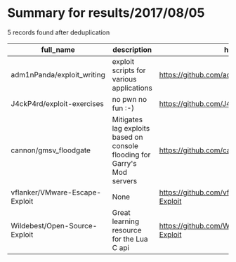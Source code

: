 
# Summary for results/2017/08/05
    
5 records found after deduplication

| full_name | description | html_url | matched_list | matched_count | pushed_at | size | stargazers_count | language | forks_count |
|--------------------------------|--------------------------------------------------------------------------|---------------------------------------------------|----------------|-----------------|---------------------------|--------|--------------------|------------|---------------|
| adm1nPanda/exploit_writing | exploit scripts for various applications | https://github.com/adm1nPanda/exploit_writing | ['exploit'] | 1 | 2017-08-05 00:02:06+00:00 | 9 | 0 | PowerShell | 0 |
| J4ckP4rd/exploit-exercises | no pwn no fun :-) | https://github.com/J4ckP4rd/exploit-exercises | ['exploit'] | 1 | 2017-08-05 09:06:09+00:00 | 0 | 0 | | 0 |
| cannon/gmsv_floodgate | Mitigates lag exploits based on console flooding for Garry's Mod servers | https://github.com/cannon/gmsv_floodgate | ['exploit'] | 1 | 2017-08-05 16:55:06+00:00 | 11 | 1 | C++ | 1 |
| vflanker/VMware-Escape-Exploit | None | https://github.com/vflanker/VMware-Escape-Exploit | ['exploit'] | 1 | 2017-08-05 16:59:05+00:00 | 2348 | 1 | C | 0 |
| Wildebest/Open-Source-Exploit | Great learning resource for the Lua C api | https://github.com/Wildebest/Open-Source-Exploit | ['exploit'] | 1 | 2017-08-05 18:31:59+00:00 | 0 | 0 | | 0 |
